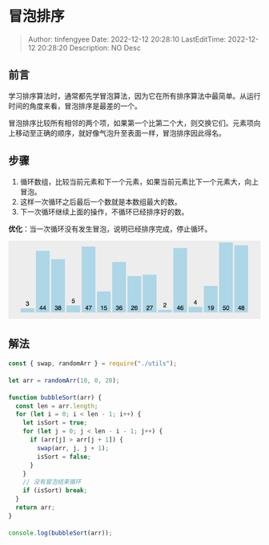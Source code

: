 # 冒泡排序 <!-- omit in toc -->

> Author: tinfengyee
> Date: 2022-12-12 20:28:10
> LastEditTime: 2022-12-12 20:28:20
> Description: NO Desc

## 前言

学习排序算法时，通常都先学冒泡算法，因为它在所有排序算法中最简单。从运行时间的角度来看，冒泡排序是最差的一个。 

冒泡排序比较所有相邻的两个项，如果第一个比第二个大，则交换它们。元素项向上移动至正确的顺序，就好像气泡升至表面一样，冒泡排序因此得名。 

## 步骤

1. 循环数组，比较当前元素和下一个元素，如果当前元素比下一个元素大，向上冒泡。
2. 这样一次循环之后最后一个数就是本数组最大的数。
3. 下一次循环继续上面的操作，不循环已经排序好的数。

**优化**：当一次循环没有发生冒泡，说明已经排序完成，停止循环。

![img](./冒泡排序.assets/1616751926112-4dad2464-1222-4564-b0eb-d98fd248d829.gif)

## 解法

```js
const { swap, randomArr } = require("./utils");

let arr = randomArr(10, 0, 20);

function bubbleSort(arr) {
  const len = arr.length;
  for (let i = 0; i < len - 1; i++) {
    let isSort = true;
    for (let j = 0; j < len - i - 1; j++) {
      if (arr[j] > arr[j + 1]) {
        swap(arr, j, j + 1);
        isSort = false;
      }
    }
    // 没有冒泡结束循环
    if (isSort) break;
  }
  return arr;
}

console.log(bubbleSort(arr));
```


